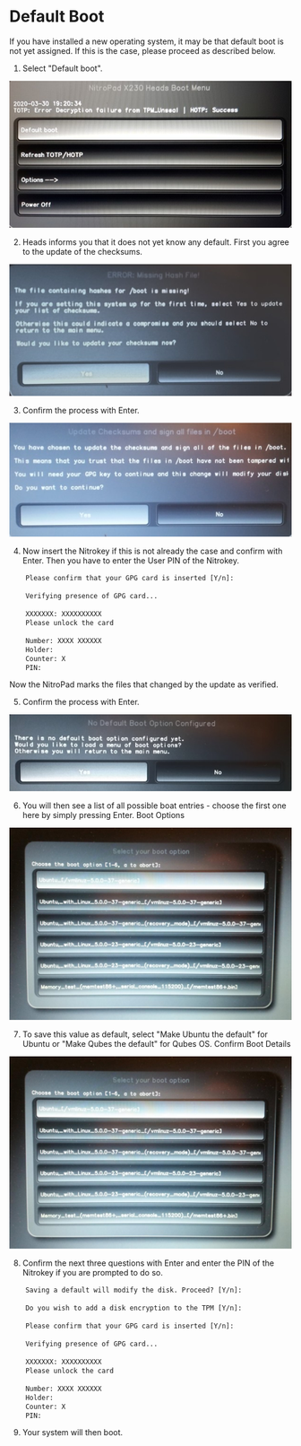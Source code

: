 # Default Boot

If you have installed a new operating system, it may be that default boot is not yet assigned. If this is the case, please proceed as described below.

1. Select "Default boot".

![img1](./images/default-boot/1.jpg)

2. Heads informs you that it does not yet know any default. First you agree to the update of the checksums.

![img2](./images/default-boot/2.jpg)

3. Confirm the process with Enter.

![img3](./images/default-boot/3.jpg)

4. Now insert the Nitrokey if this is not already the case and confirm with Enter. Then you have to enter the User PIN of the Nitrokey.

```
    Please confirm that your GPG card is inserted [Y/n]:

    Verifying presence of GPG card...

    XXXXXXX: XXXXXXXXXX
    Please unlock the card

    Number: XXXX XXXXXX
    Holder: 
    Counter: X
    PIN: 
```

Now the NitroPad marks the files that changed by the update as verified.

5. Confirm the process with Enter.

![img4](./images/default-boot/4.jpg)

6. You will then see a list of all possible boat entries - choose the first one here by simply pressing Enter.
    Boot Options

![img5](./images/NitroPad-boot-options.jpeg)

7. To save this value as default, select "Make Ubuntu the default" for Ubuntu or "Make Qubes the default" for Qubes OS.
    Confirm Boot Details

![img6](./images/NitroPad-boot-options.jpeg)

8. Confirm the next three questions with Enter and enter the PIN of the Nitrokey if you are prompted to do so.

```
    Saving a default will modify the disk. Proceed? [Y/n]:

    Do you wish to add a disk encryption to the TPM [Y/n]:

    Please confirm that your GPG card is inserted [Y/n]:

    Verifying presence of GPG card...

    XXXXXXX: XXXXXXXXXX
    Please unlock the card

    Number: XXXX XXXXXX
    Holder: 
    Counter: X
    PIN:
```
9. Your system will then boot.
